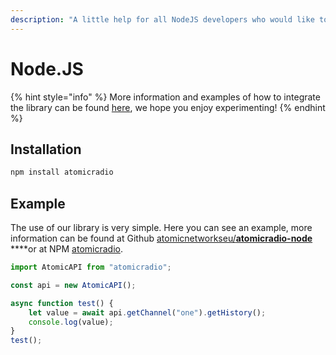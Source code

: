 ```yaml
---
description: "A little help for all NodeJS developers who would like to include our services in their projects, we are happy to support you! 📚"
---
```


# Node.JS

{% hint style="info" %}
More information and examples of how to integrate the library can be found [here](https://github.com/atomicnetworkseu/atomicradio-node), we hope you enjoy experimenting!
{% endhint %}

## Installation

```bash
npm install atomicradio
```

## Example

The use of our library is very simple. Here you can see an example, more information can be found at Github [atomicnetworkseu/**atomicradio-node**](https://github.com/atomicnetworkseu/atomicradio-node) ****or at NPM [atomicradio](https://www.npmjs.com/package/atomicradio).

```javascript
import AtomicAPI from "atomicradio";

const api = new AtomicAPI();

async function test() {
    let value = await api.getChannel("one").getHistory();
    console.log(value);
}
test();
```



